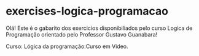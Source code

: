 # exercises-logica-programacao

Olá! Este é o gabarito dos exercicios disponibiliados pelo curso Logica de Programação orientado pelo Professor Gustavo Guanabara!

Curso: Lógica da programação:Curso em Video.
